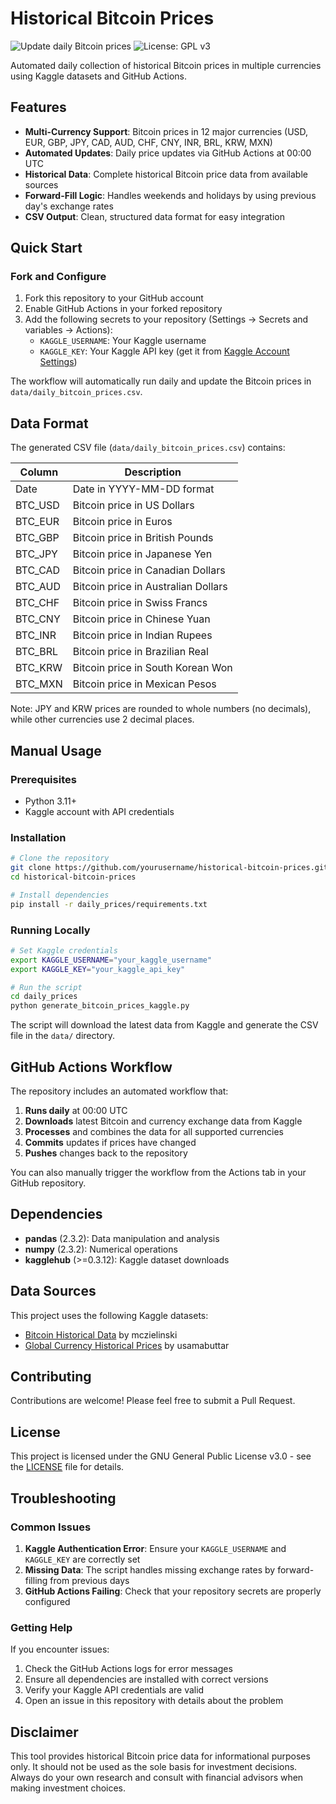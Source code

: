 # Historical Bitcoin Prices

![Update daily Bitcoin prices](https://github.com/typedcypher/historical-bitcoin-prices/workflows/Update%20daily%20Bitcoin%20prices/badge.svg)
![License: GPL v3](https://img.shields.io/badge/License-GPLv3-blue.svg)

Automated daily collection of historical Bitcoin prices in multiple currencies using Kaggle datasets and GitHub Actions.

## Features

- **Multi-Currency Support**: Bitcoin prices in 12 major currencies (USD, EUR, GBP, JPY, CAD, AUD, CHF, CNY, INR, BRL, KRW, MXN)
- **Automated Updates**: Daily price updates via GitHub Actions at 00:00 UTC
- **Historical Data**: Complete historical Bitcoin price data from available sources
- **Forward-Fill Logic**: Handles weekends and holidays by using previous day's exchange rates
- **CSV Output**: Clean, structured data format for easy integration

## Quick Start

### Fork and Configure

1. Fork this repository to your GitHub account
2. Enable GitHub Actions in your forked repository
3. Add the following secrets to your repository (Settings → Secrets and variables → Actions):
   - `KAGGLE_USERNAME`: Your Kaggle username
   - `KAGGLE_KEY`: Your Kaggle API key (get it from [Kaggle Account Settings](https://www.kaggle.com/account))

The workflow will automatically run daily and update the Bitcoin prices in `data/daily_bitcoin_prices.csv`.

## Data Format

The generated CSV file (`data/daily_bitcoin_prices.csv`) contains:

| Column | Description |
|--------|-------------|
| Date | Date in YYYY-MM-DD format |
| BTC_USD | Bitcoin price in US Dollars |
| BTC_EUR | Bitcoin price in Euros |
| BTC_GBP | Bitcoin price in British Pounds |
| BTC_JPY | Bitcoin price in Japanese Yen |
| BTC_CAD | Bitcoin price in Canadian Dollars |
| BTC_AUD | Bitcoin price in Australian Dollars |
| BTC_CHF | Bitcoin price in Swiss Francs |
| BTC_CNY | Bitcoin price in Chinese Yuan |
| BTC_INR | Bitcoin price in Indian Rupees |
| BTC_BRL | Bitcoin price in Brazilian Real |
| BTC_KRW | Bitcoin price in South Korean Won |
| BTC_MXN | Bitcoin price in Mexican Pesos |

Note: JPY and KRW prices are rounded to whole numbers (no decimals), while other currencies use 2 decimal places.

## Manual Usage

### Prerequisites

- Python 3.11+
- Kaggle account with API credentials

### Installation

```bash
# Clone the repository
git clone https://github.com/yourusername/historical-bitcoin-prices.git
cd historical-bitcoin-prices

# Install dependencies
pip install -r daily_prices/requirements.txt
```

### Running Locally

```bash
# Set Kaggle credentials
export KAGGLE_USERNAME="your_kaggle_username"
export KAGGLE_KEY="your_kaggle_api_key"

# Run the script
cd daily_prices
python generate_bitcoin_prices_kaggle.py
```

The script will download the latest data from Kaggle and generate the CSV file in the `data/` directory.

## GitHub Actions Workflow

The repository includes an automated workflow that:

1. **Runs daily** at 00:00 UTC
2. **Downloads** latest Bitcoin and currency exchange data from Kaggle
3. **Processes** and combines the data for all supported currencies
4. **Commits** updates if prices have changed
5. **Pushes** changes back to the repository

You can also manually trigger the workflow from the Actions tab in your GitHub repository.

## Dependencies

- **pandas** (2.3.2): Data manipulation and analysis
- **numpy** (2.3.2): Numerical operations
- **kagglehub** (>=0.3.12): Kaggle dataset downloads

## Data Sources

This project uses the following Kaggle datasets:

- [Bitcoin Historical Data](https://www.kaggle.com/datasets/mczielinski/bitcoin-historical-data) by mczielinski
- [Global Currency Historical Prices](https://www.kaggle.com/datasets/usamabuttar/global-currency-historical-prices-updated-daily) by usamabuttar

## Contributing

Contributions are welcome! Please feel free to submit a Pull Request.

## License

This project is licensed under the GNU General Public License v3.0 - see the [LICENSE](LICENSE) file for details.

## Troubleshooting

### Common Issues

1. **Kaggle Authentication Error**: Ensure your `KAGGLE_USERNAME` and `KAGGLE_KEY` are correctly set
2. **Missing Data**: The script handles missing exchange rates by forward-filling from previous days
3. **GitHub Actions Failing**: Check that your repository secrets are properly configured

### Getting Help

If you encounter issues:
1. Check the GitHub Actions logs for error messages
2. Ensure all dependencies are installed with correct versions
3. Verify your Kaggle API credentials are valid
4. Open an issue in this repository with details about the problem

## Disclaimer

This tool provides historical Bitcoin price data for informational purposes only. It should not be used as the sole basis for investment decisions. Always do your own research and consult with financial advisors when making investment choices.